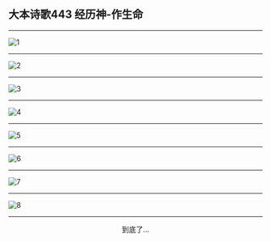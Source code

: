 
## 大本诗歌443 经历神-作生命
        
<div id="aplayer0"></div>

---

<img alt="1" data-original="/data/d0443/1">

---

<img alt="2" data-original="/data/d0443/2">

---

<img alt="3" data-original="/data/d0443/3">

---

<img alt="4" data-original="/data/d0443/4">

---

<img alt="5" data-original="/data/d0443/5">

---

<img alt="6" data-original="/data/d0443/6">

---

<img alt="7" data-original="/data/d0443/7">

---

<img alt="8" data-original="/data/d0443/8">

---

<p style="text-align: center">到底了...</p>

<script src="/js/dist-view.js"></script>

<script>
MAIN.id = 'd0443';
        
const ap0 = new APlayer({
    container: document.getElementById('aplayer0'),
    volume: 1,
    loop: 'none',
    preload: 'none',
    audio: [{
        name: '大本诗歌443.mp3',
        artist: '大本诗歌',
        url: 'https://res.wx.qq.com/voice/getvoice?mediaid=MzI0NTk3MDM5M18yMjQ3NDkyOTgw',
        cover: '/favicon'
    }]
});
</script>
